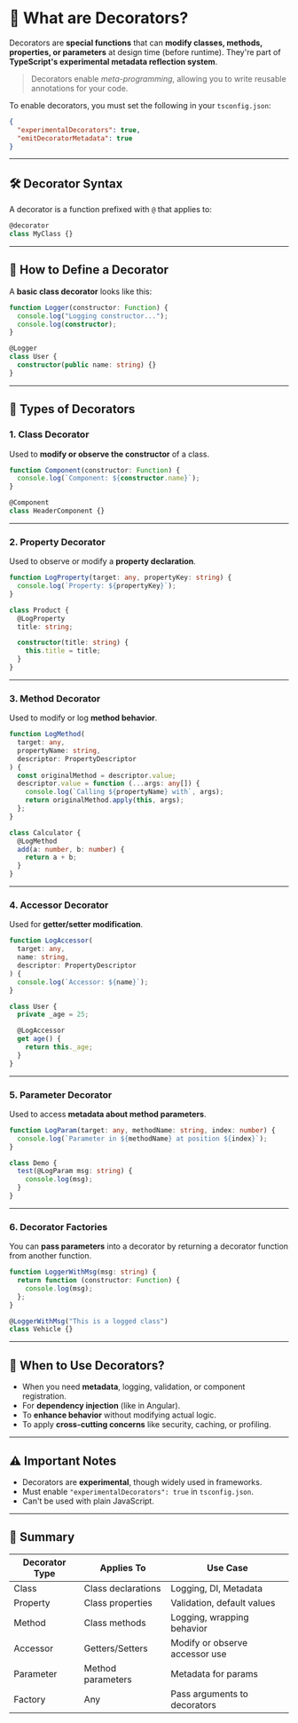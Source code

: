 # 🔹 What are Decorators?

Decorators are **special functions** that can **modify classes, methods, properties, or parameters** at design time (before runtime). They're part of **TypeScript's experimental metadata reflection system**.

> Decorators enable _meta-programming_, allowing you to write reusable annotations for your code.

To enable decorators, you must set the following in your `tsconfig.json`:

```json
{
  "experimentalDecorators": true,
  "emitDecoratorMetadata": true
}
```

---

## 🛠️ Decorator Syntax

A decorator is a function prefixed with `@` that applies to:

```ts
@decorator
class MyClass {}
```

---

## 🔧 How to Define a Decorator

A **basic class decorator** looks like this:

```ts
function Logger(constructor: Function) {
  console.log("Logging constructor...");
  console.log(constructor);
}

@Logger
class User {
  constructor(public name: string) {}
}
```

---

## 🧩 Types of Decorators

### 1. Class Decorator

Used to **modify or observe the constructor** of a class.

```ts
function Component(constructor: Function) {
  console.log(`Component: ${constructor.name}`);
}

@Component
class HeaderComponent {}
```

---

### 2. Property Decorator

Used to observe or modify a **property declaration**.

```ts
function LogProperty(target: any, propertyKey: string) {
  console.log(`Property: ${propertyKey}`);
}

class Product {
  @LogProperty
  title: string;

  constructor(title: string) {
    this.title = title;
  }
}
```

---

### 3. Method Decorator

Used to modify or log **method behavior**.

```ts
function LogMethod(
  target: any,
  propertyName: string,
  descriptor: PropertyDescriptor
) {
  const originalMethod = descriptor.value;
  descriptor.value = function (...args: any[]) {
    console.log(`Calling ${propertyName} with`, args);
    return originalMethod.apply(this, args);
  };
}

class Calculator {
  @LogMethod
  add(a: number, b: number) {
    return a + b;
  }
}
```

---

### 4. Accessor Decorator

Used for **getter/setter modification**.

```ts
function LogAccessor(
  target: any,
  name: string,
  descriptor: PropertyDescriptor
) {
  console.log(`Accessor: ${name}`);
}

class User {
  private _age = 25;

  @LogAccessor
  get age() {
    return this._age;
  }
}
```

---

### 5. Parameter Decorator

Used to access **metadata about method parameters**.

```ts
function LogParam(target: any, methodName: string, index: number) {
  console.log(`Parameter in ${methodName} at position ${index}`);
}

class Demo {
  test(@LogParam msg: string) {
    console.log(msg);
  }
}
```

---

### 6. Decorator Factories

You can **pass parameters** into a decorator by returning a decorator function from another function.

```ts
function LoggerWithMsg(msg: string) {
  return function (constructor: Function) {
    console.log(msg);
  };
}

@LoggerWithMsg("This is a logged class")
class Vehicle {}
```

---

## 🧠 When to Use Decorators?

- When you need **metadata**, logging, validation, or component registration.
- For **dependency injection** (like in Angular).
- To **enhance behavior** without modifying actual logic.
- To apply **cross-cutting concerns** like security, caching, or profiling.

---

## ⚠️ Important Notes

- Decorators are **experimental**, though widely used in frameworks.
- Must enable `"experimentalDecorators": true` in `tsconfig.json`.
- Can't be used with plain JavaScript.

---

## 🧠 Summary

| Decorator Type | Applies To         | Use Case                       |
| -------------- | ------------------ | ------------------------------ |
| Class          | Class declarations | Logging, DI, Metadata          |
| Property       | Class properties   | Validation, default values     |
| Method         | Class methods      | Logging, wrapping behavior     |
| Accessor       | Getters/Setters    | Modify or observe accessor use |
| Parameter      | Method parameters  | Metadata for params            |
| Factory        | Any                | Pass arguments to decorators   |
